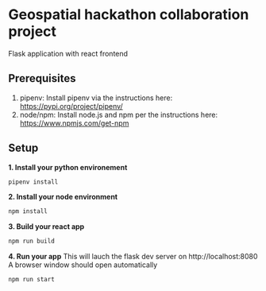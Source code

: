 # Geospatial hackathon collaboration project
Flask application with react frontend

## Prerequisites
1. pipenv: Install pipenv via the instructions here:
https://pypi.org/project/pipenv/
2. node/npm: Install node.js and npm per the instructions here:
https://www.npmjs.com/get-npm

## Setup
__1. Install your python environement__
```bash
pipenv install
```

__2. Install your node environment__
```bash
npm install
```

__3. Build your react app__
```bash
npm run build
```

__4. Run your app__
This will lauch the flask dev server on http://localhost:8080
A browser window should open automatically
```bash
npm run start
```

